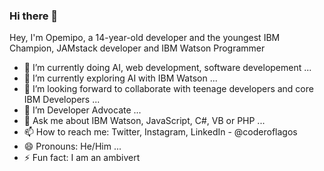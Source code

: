 ### Hi there 👋

<!--
**coderoflagos/coderoflagos** is a ✨ _special_ ✨ repository because its `README.md` (this file) appears on your GitHub profile.
-->
Hey, I'm Opemipo, a 14-year-old developer and the youngest IBM Champion, JAMstack developer and IBM Watson Programmer

- 🔭 I’m currently doing AI, web development, software developement ...
- 🌱 I’m currently exploring AI with IBM Watson ...
- 👯 I’m looking forward to collaborate with teenage developers and core IBM Developers ...
- 🤔 I’m Developer Advocate ...
- 💬 Ask me about IBM Watson, JavaScript, C#, VB or PHP ...
- 📫 How to reach me: Twitter, Instagram, LinkedIn - @coderoflagos
- 😄 Pronouns: He/Him ...
- ⚡ Fun fact: I am an ambivert

